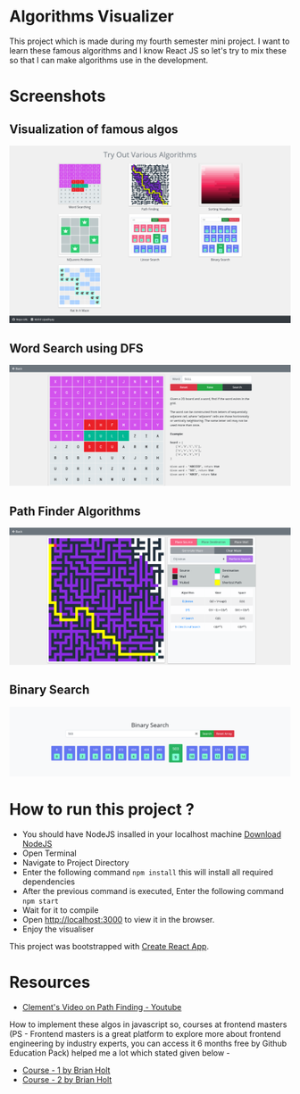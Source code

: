 # Algorithms Visualizer

This project which is made during my fourth semester mini project. I want to learn these famous algorithms and I know React JS so let's try to mix these so that I can make algorithms use in the development.

# Screenshots

## Visualization of famous algos

![Screenshot 1](./public/shot-1.png)

## Word Search using DFS

![Screenshot 1](./public/shot-2.png)

## Path Finder Algorithms

![Screenshot 1](./public/shot-3.png)

## Binary Search

![Screenshot 1](./public/shot-4.png)

# How to run this project ?

- You should have NodeJS insalled in your localhost machine [Download NodeJS](https://nodejs.org/en/)
- Open Terminal
- Navigate to Project Directory
- Enter the following command `npm install` this will install all required dependencies
- After the previous command is executed, Enter the following command `npm start`
- Wait for it to compile
- Open [http://localhost:3000](http://localhost:3000) to view it in the browser.
- Enjoy the visualiser

This project was bootstrapped with [Create React App](https://github.com/facebook/create-react-app).

# Resources

- [Clement's Video on Path Finding - Youtube](https://www.youtube.com/watch?v=msttfIHHkak)

How to implement these algos in javascript so, courses at frontend masters (PS - Frontend masters is a great platform to explore more about frontend engineering by industry experts, you can access it 6 months free by Github Education Pack) helped me a lot which stated given below -

- [Course - 1 by Brian Holt](https://frontendmasters.com/courses/computer-science/)
- [Course - 2 by Brian Holt](https://frontendmasters.com/courses/computer-science-2/)
